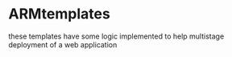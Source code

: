 # ARMtemplates
these templates have some logic implemented to help multistage deployment of a web application
